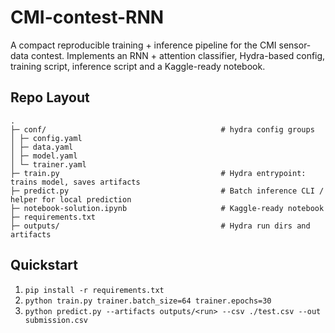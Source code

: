 # CMI-contest-RNN
A compact reproducible training + inference pipeline for the CMI sensor-data contest. Implements an RNN + attention classifier, Hydra-based config, training script, inference script and a Kaggle-ready notebook.

## Repo Layout
```
.
├─ conf/                                       # hydra config groups
│ ├─ config.yaml
│ ├─ data.yaml
│ ├─ model.yaml
│ └─ trainer.yaml
├─ train.py                                    # Hydra entrypoint: trains model, saves artifacts
├─ predict.py                                  # Batch inference CLI / helper for local prediction
├─ notebook-solution.ipynb                     # Kaggle-ready notebook 
├─ requirements.txt
├─ outputs/                                    # Hydra run dirs and artifacts 
```
## Quickstart
1. `pip install -r requirements.txt`
2. `python train.py trainer.batch_size=64 trainer.epochs=30`
3. `python predict.py --artifacts outputs/<run> --csv ./test.csv --out submission.csv`
